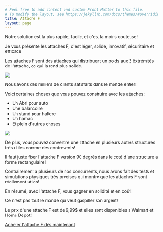 ```yaml
---
# Feel free to add content and custom Front Matter to this file.
# To modify the layout, see https://jekyllrb.com/docs/themes/#overriding-theme-defaults
title: Attache F
layout: page
---
```

Notre solution est la plus rapide, facile, et c'est la moins couteuse!

Je vous présente les attaches F, c'est léger, solide, innovatif, sécuritaire et efficace

Les attaches F sont des attaches qui distribuent un poids aux 2 êxtrémités de l'attache, ce qui la rend plus solide.

<img src="https://i.gyazo.com/a1338615675fe9c41bbdee22575e6456.png">

Nous avons des milliers de clients satisfaits dans le monde entier!

Voici certaines choses que vous pouvez construire avec les attaches:
- Un Abri pour auto
- Une balancoire
- Un stand pour haltere
- Un hamac
- Et plein d'autres choses

<img src="https://i.gyazo.com/70c0a6196ee86972dedf9ad49ab04e9a.png">

De plus, vous pouvez convertire une attache en plusieurs autres structures très utiles comme des contrevents!

Il faut juste fixer l'attache F version 90 degrés dans le coté d'une structure a forme rectangulaire!

Contrairement a plusieurs de nos concurrents, nous avons fait des tests et simulations physiques très précises qui montre que les attaches F sont réellement utiles!

En résumé, avec l'attache F, vous gagner en solidité et en coût!

Ce n'est pas tout le monde qui veut gaspiller son argent!

Le prix d'une attache F est de 9,99$ et elles sont disponibles a Walmart et Home Depot!

<a href="https://tiny.cc/acheterattachef" target="_blank">Acheter l'attache F dès maintenant</a>
